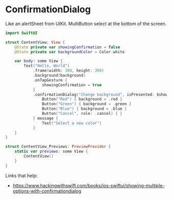 # ConfirmationDialog

Like an alertSheet from UIKit. MultiButton select at the bottom of the screen.

```swift
import SwiftUI

struct ContentView: View {
    @State private var showingConfirmation = false
    @State private var backgroundColor = Color.white

    var body: some View {
        Text("Hello, World")
            .frame(width: 300, height: 300)
            .background(background)
            .onTapGesture {
                showingConfirmation = true
            }
            .confirmationDialog("Change background", isPresented: $showingConfirmation) {
                Button("Red") { background = .red }
                Button("Green") { background = .green }
                Button("Blue") { background = .blue }
                Button("Cancel", role: .cancel) { }
            } message {
                Text("Select a new color")
            }
    }
}

struct ContentView_Previews: PreviewProvider {
    static var previews: some View {
        ContentView()
    }
}
```

Links that help:

- https://www.hackingwithswift.com/books/ios-swiftui/showing-multiple-options-with-confirmationdialog
